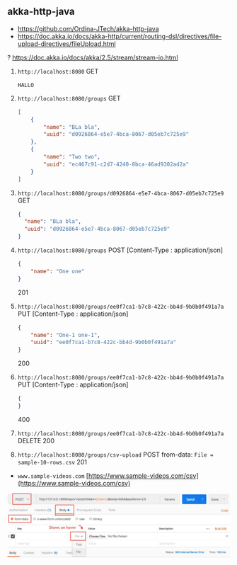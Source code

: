 
akka-http-java
---

* https://github.com/Ordina-JTech/akka-http-java
* https://doc.akka.io/docs/akka-http/current/routing-dsl/directives/file-upload-directives/fileUpload.html

? https://doc.akka.io/docs/akka/2.5/stream/stream-io.html


1. `http://localhost:8080`  GET
    ```text
    HALLO
    ```

2. `http://localhost:8080/groups`  GET
    ```json
    [
        {
            "name": "BLa bla",
            "uuid": "d0926864-e5e7-4bca-8067-d05eb7c725e9"
        },
        {
            "name": "Two two",
            "uuid": "ec467c91-c2d7-4240-8bca-46ad9302ad2a"
        }
    ]
    ```

3. `http://localhost:8080/groups/d0926864-e5e7-4bca-8067-d05eb7c725e9`  GET
    ```json
    {
      "name": "BLa bla",
      "uuid": "d0926864-e5e7-4bca-8067-d05eb7c725e9"
    }
    ```

4. `http://localhost:8080/groups`  POST  [Content-Type : application/json]
    ```json
    {
        "name": "One one"
    }
    ```
    201

5. `http://localhost:8080/groups/ee0f7ca1-b7c8-422c-bb4d-9b0b0f491a7a`  PUT  [Content-Type : application/json]
    ```json
    {
        "name": "One-1 one-1",
        "uuid": "ee0f7ca1-b7c8-422c-bb4d-9b0b0f491a7a"
    }
    ```
    200

6. `http://localhost:8080/groups/ee0f7ca1-b7c8-422c-bb4d-9b0b0f491a7a`  PUT  [Content-Type : application/json]
    ```json
    {
    }
    ```
    400

7. `http://localhost:8080/groups/ee0f7ca1-b7c8-422c-bb4d-9b0b0f491a7a`  DELETE
    200

8. `http://localhost:8080/groups/csv-upload`  POST
    from-data: `File = sample-10-rows.csv`
    201

* `www.sample-videos.com` [https://www.sample-videos.com/csv](https://www.sample-videos.com/csv)

![akka-http-csv-upload](kFxyI.jpg)

